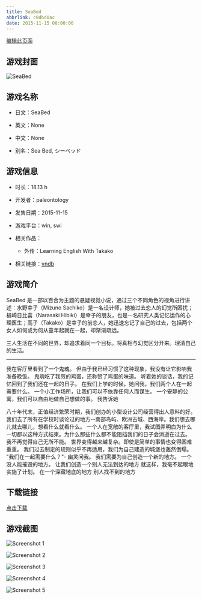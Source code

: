 ```yaml
---
title: SeaBed
abbrlink: c8dbd0ac
date: 2015-11-15 00:00:00
---
```

[编辑此页面](https://github.com/ACG-3/ADV3-source/blob/main/source/_posts/games/SeaBed.md)

## 游戏封面

![SeaBed](https://pan.timero.xyz/d/onedrive/img_lib_001/SeaBed_cover.avif)


## 游戏名称

- 日文：SeaBed
- 英文：None
- 中文：None

- 别名：Sea Bed, シーベッド


## 游戏信息

- 时长：18.13 h
- 开发者：paleontology
- 发售日期：2015-11-15
- 游戏平台：win, swi
- 相关作品：
   - 外传：Learning English With Takako

- 相关链接：[vndb](https://vndb.org/v19273)


## 游戏简介

SeaBed 是一部以百合为主题的悬疑视觉小说，通过三个不同角色的视角进行讲述：水野幸子（Mizuno Sachiko）是一名设计师，她被过去恋人的幻觉所困扰；楢崎日比喜（Narasaki Hibiki）是幸子的朋友，也是一名研究人类记忆运作的心理医生；高子（Takako）是幸子的前恋人，她迅速忘记了自己的过去，包括两个女人如何或为何从童年起就在一起，却渐渐疏远。

三人生活在不同的世界，却追求着同一个目标。将真相与幻觉区分开来。理清自己的生活。

----

我在客厅里看到了一个鬼魂。
但由于我已经习惯了这种现象，我没有让它影响我准备晚饭。
鬼魂吃了我煎的鸡蛋，还称赞了鸡蛋的味道。
听着她的谈话，我的记忆回到了我们还在一起的日子。
在我们上学的时候，她问我，我们两个人在一起需要什么。
一个小工作场所，让我们可以不依靠任何人而谋生。
一个安静的公寓，我们可以自由地做自己想做的事。
我告诉她

八十年代末，正值经济繁荣时期，我们创办的小型设计公司经营得出人意料的好。
我们去了所有在学校时谈论过的地方--南部岛屿、欧洲古城、西海岸。我们想去哪儿就去哪儿，想看什么就看什么。
一个人在宽敞的客厅里，我试图弄明白为什么一切都以这种方式结束。为什么那些什么都不能阻挡我们的日子会消逝在过去。
我不再觉得自己无所不能。
世界变得越来越复杂。即使是简单的事情也变得困难重重。
我们过去制定的规则似乎不再适用，我们为自己建造的城堡也轰然倒塌。
"我们在一起需要什么？"- 幽灵问我。
我们需要为自己创造一个新的地方。
一个没人能摧毁的地方。
让我们创造一个别人无法到达的地方
就这样，我毫不起眼地实施了计划。
在一个深藏地底的地方 别人找不到的地方




## 下载链接

[点击下载](https://pan.timero.xyz/onedrive/adv_lib_001/SeaBed)


## 游戏截图


![Screenshot 1](https://pan.timero.xyz/d/onedrive/img_lib_001/SeaBed_Screenshot_1.avif)

![Screenshot 2](https://pan.timero.xyz/d/onedrive/img_lib_001/SeaBed_Screenshot_2.avif)

![Screenshot 3](https://pan.timero.xyz/d/onedrive/img_lib_001/SeaBed_Screenshot_3.avif)

![Screenshot 4](https://pan.timero.xyz/d/onedrive/img_lib_001/SeaBed_Screenshot_4.avif)

![Screenshot 5](https://pan.timero.xyz/d/onedrive/img_lib_001/SeaBed_Screenshot_5.avif)

